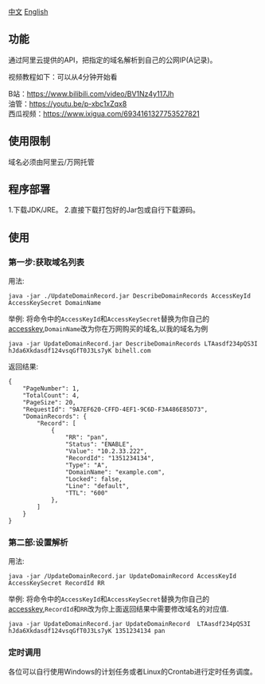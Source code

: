 [中文](https://github.com/bihell/UpdateDomainRecord) [English](https://github.com/bihell/UpdateDomainRecord/blob/master/README-EN.md)

## 功能

通过阿里云提供的API，把指定的域名解析到自己的公网IP(A记录)。

视频教程如下：可以从4分钟开始看

B站：https://www.bilibili.com/video/BV1Nz4y117Jh<br/>
油管：https://youtu.be/p-xbc1xZqx8<br/>
西瓜视频：https://www.ixigua.com/6934161327753527821<br/>

## 使用限制

域名必须由阿里云/万网托管

## 程序部署

1.下载JDK/JRE。
2.直接下载打包好的Jar包或自行下载源码。

## 使用

### 第一步:获取域名列表

用法:

    java -jar ./UpdateDomainRecord.jar DescribeDomainRecords AccessKeyId AccessKeySecret DomainName

举例:
将命令中的`AccessKeyId`和`AccessKeySecret`替换为你自己的[accesskey](https://help.aliyun.com/knowledge_detail/38738.html),`DomainName`改为你在万网购买的域名,以我的域名为例

    java -jar UpdateDomainRecord.jar DescribeDomainRecords LTAasdf234pQS3I hJda6Xkdasdf124vsqGfT0J3Ls7yK bihell.com

返回结果:

    {
        "PageNumber": 1,
        "TotalCount": 4,
        "PageSize": 20,
        "RequestId": "9A7EF620-CFFD-4EF1-9C6D-F3A486E85D73",
        "DomainRecords": {
            "Record": [
                {
                    "RR": "pan",
                    "Status": "ENABLE",
                    "Value": "10.2.33.222",
                    "RecordId": "1351234134",
                    "Type": "A",
                    "DomainName": "example.com",
                    "Locked": false,
                    "Line": "default",
                    "TTL": "600"
                },
            ]
        }
    }

### 第二部:设置解析

用法:

    java -jar /UpdateDomainRecord.jar UpdateDomainRecord AccessKeyId AccessKeySecret RecordId RR

举例:
将命令中的`AccessKeyId`和`AccessKeySecret`替换为你自己的[accesskey](https://help.aliyun.com/knowledge_detail/38738.html),`RecordId`和`RR`改为你上面返回结果中需要修改域名的对应值.

    java -jar UpdateDomainRecord.jar UpdateDomainRecord  LTAasdf234pQS3I hJda6Xkdasdf124vsqGfT0J3Ls7yK 1351234134 pan

### 定时调用

各位可以自行使用Windows的计划任务或者Linux的Crontab进行定时任务调度。
